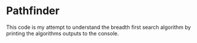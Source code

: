 # Pathfinder

This code is my attempt to understand the breadth first search algorithm
by printing the algorithms outputs to the console.


